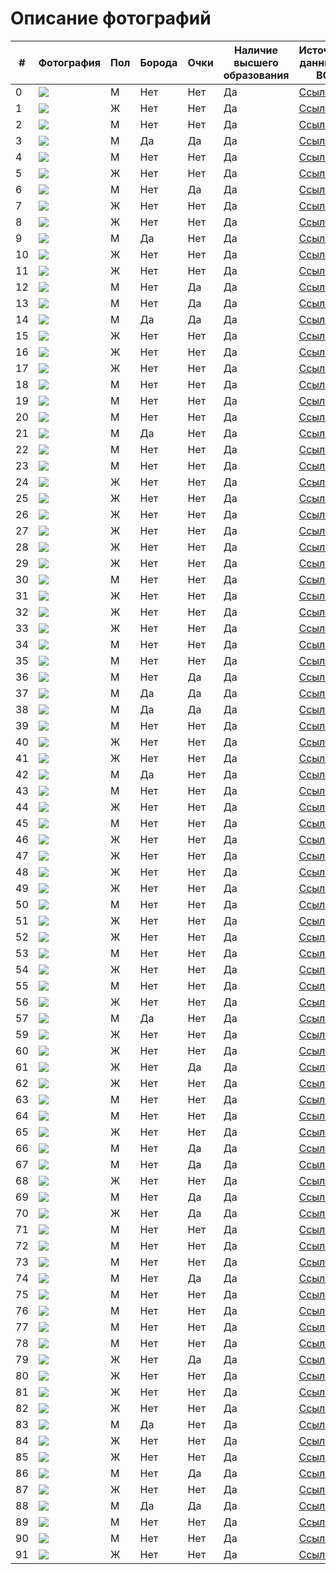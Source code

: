 # Описание фотографий


| # | Фотография | Пол | Борода | Очки | Наличие высшего образования | Источник данных о ВО | Источник фото |
|---|---|---|---|---|---|---|---|
| 0 |![](/Elon_Musk.jpg) | M | Нет | Нет | Да | [Ссылка](https://ru.wikipedia.org/wiki/%D0%9C%D0%B0%D1%81%D0%BA,_%D0%98%D0%BB%D0%BE%D0%BD) | [Ссылка](https://ru.wikipedia.org/wiki/%D0%9C%D0%B0%D1%81%D0%BA,_%D0%98%D0%BB%D0%BE%D0%BD) | 
| 1 |![](2020-Lerida-Delbridge-Detail.jpg )  | Ж  | Нет  |  Нет | Да  | [Ссылка](https://tinalley.com.au/lerida-delbridge-violin/)  | [Ссылка](https://tinalley.com.au/lerida-delbridge-violin/)   |
| 2 | ![](2020-Adrian-Wallis-Detail.jpg ) | М  | Нет  | Нет  | Да  |  [Ссылка](https://www.sydneysymphony.com/musicians/adrian-wallis) |  [Ссылка](https://www.sydneysymphony.com/musicians/adrian-wallis)  |
| 3 |![](2020-Alex-Henery-Detail.jpg )  | М | Да  |  Да | Да  | [Ссылка](https://www.sydney.edu.au/music/about/our-people/academic-staff/alex-henery.html)  | [Ссылка](https://www.sydney.edu.au/music/about/our-people/academic-staff/alex-henery.html)   |
| 4 | ![](2020-Alexander-Norton-Detail.jpg ) | М  | Нет  | Нет  | Да  |  [Ссылка](https://fourwinds.com.au/member/alex-norton/) |  [Ссылка](https://fourwinds.com.au/member/alex-norton/)  |
| 5 |![](2020-Alexandra-Mitchell-Detail.jpg )  | Ж  | Нет  |  Нет | Да  | [Ссылка](https://www.sydneysymphony.com/musicians/alexandra-mitchell)  | [Ссылка](https://www.sydneysymphony.com/musicians/alexandra-mitchell)   |
| 6 | ![](2020-Alexandre-Oguey-Detail.jpg ) | М  | Нет  | Да  | Да  |  [Ссылка](https://www.australianworldorchestra.com.au/9917-alexandre-oguey/) |  [Ссылка](https://www.australianworldorchestra.com.au/9917-alexandre-oguey/)  |
| 7 |![](2020-Alice-Bartsch-Detail.jpg )  | Ж  | Нет  |  Нет | Да  | [Ссылка](https://welltempered.wordpress.com/2013/11/07/uw-madison-sister-violinists-alice-and-eleanor-bartsch-join-madison-symphony-orchestra-samuel-hutchison-for-a-concert-friday-night/)  | [Ссылка](https://welltempered.wordpress.com/2013/11/07/uw-madison-sister-violinists-alice-and-eleanor-bartsch-join-madison-symphony-orchestra-samuel-hutchison-for-a-concert-friday-night/)   |
| 8 | ![](2020-Amanda-Verner-Detail.jpg ) | Ж  | Нет  | Нет  | Да  |  [Ссылка](https://www.instantencore.com/contributor/contributor.aspx?CId=5109694) |  [Ссылка](https://www.instantencore.com/contributor/contributor.aspx?CId=5109694)  |
| 9 |![](2020-Andrew-Haveron-Detail.jpg )  | М  | Да  |  Нет | Да  | [Ссылка](http://www.andrewhaveron.com/)  | [Ссылка](http://www.andrewhaveron.com/)   |
| 10 | ![](2020-Anna-Skalova-Detail.jpg ) | Ж  | Нет  | Нет  | Да  |  [Ссылка](https://www.sandiegosymphony.org/about-the-sdso/orchestra-members/member/anna-skalova/) |  [Ссылка](https://www.sandiegosymphony.org/about-the-sdso/orchestra-members/member/anna-skalova/)  |
| 11 |![](2020-Anne-Louise-Comerford-Detail.jpg )  | Ж  | Нет  |  Нет | Да  | [Ссылка](https://www.sydneysymphony.com/musicians/anne-louise-comerford)  | [Ссылка](https://www.sydneysymphony.com/musicians/anne-louise-comerford)   |
| 12 | ![](2020-Anthony-Heinrichs-Detail.jpg ) | М  | Нет  | Да  | Да  |  [Ссылка](https://www.sydneysymphony.com/musicians/anthony-heinrichs) |  [Ссылка](https://www.sydneysymphony.com/musicians/anthony-heinrichs)  |
| 13 |![](2020-Benjamin-Li-Detail.jpg )  | М  | Нет  |  Да | Да  | [Ссылка](https://www.sydneysymphony.com/musicians/benjamin-li)  | [Ссылка](https://www.sydneysymphony.com/musicians/benjamin-li)   |
| 14 | ![](2020-Benjamin-Ward-Detail.jpg ) | М  | Да  | Да  | Да  |  [Ссылка](https://www.sydneysymphony.com/musicians/benjamin-ward) |  [Ссылка](https://www.sydneysymphony.com/musicians/benjamin-ward)  |
| 15 |![]( 2020-Brielle-Clapson-Detail.jpg)  | Ж  | Нет  |  Нет | Да  | [Ссылка](https://www.australianworldorchestra.com.au/767-brielle-clapson/)  | [Ссылка](https://www.australianworldorchestra.com.au/767-brielle-clapson/)   |
| 16 | ![](2020-Carolyn-Harris-Detail.jpg ) | Ж  | Нет  | Нет  | Да  |  [Ссылка](https://www.sydneysymphony.com/musicians/carolyn-harris) |  [Ссылка](https://www.sydneysymphony.com/musicians/carolyn-harris)  |
| 17 |![]( 2020-Catherine-Hewgill-Detail.jpg)  | Ж  | Нет  |  Нет | Да  | [Ссылка](https://www.australianworldorchestra.com.au/992-catherine-hewgill/)  | [Ссылка](https://www.australianworldorchestra.com.au/992-catherine-hewgill/)   |
| 18 | ![](2020-Christopher-Harris-Detail.jpg ) | М  | Нет  | Нет  | Да  |  [Ссылка](https://www.sydneysymphony.com/musicians/christopher-harris) |  [Ссылка](https://www.sydneysymphony.com/musicians/christopher-harris)  |
| 19 |![](2020-Christopher-Pidcock-Detail.jpg )  | М  | Нет  |  Нет | Да  | [Ссылка](https://www.cpproductions.com.au/about)  | [Ссылка](https://www.cpproductions.com.au/about)   |
| 20 | ![]( 2020-Christopher-Tingay-Detail.jpg) | М  | Нет  | Нет  | Да  |  [Ссылка](https://www.ayo.com.au/content/chris-tingay/gjpysr?permcode=gjpysr) |  [Ссылка](https://www.ayo.com.au/content/chris-tingay/gjpysr?permcode=gjpysr)  |
| 21 |![](2020-David-Campbell-Detail.jpg )  | М  | Да  |  Нет | Да  | [Ссылка](https://www.sydneysymphony.com/musicians/david-campbell)  | [Ссылка](https://www.sydneysymphony.com/musicians/david-campbell)   |
| 22 | ![](2020-David-Elton-Detail.jpg ) | М  | Нет  | Нет  | Да  |  [Ссылка](https://www.davidelton.com.au/) |  [Ссылка](https://www.davidelton.com.au/)  |
| 23 |![](2020-David-Wickham-Detail.jpg )  | М  | Нет  |  Нет | Да  | [Ссылка](https://www.sydneysymphony.com/musicians/david-wickham)  | [Ссылка](https://www.sydneysymphony.com/musicians/david-wickham)   |
| 24 | ![](2020-Diana-Doherty-Detail.jpg ) | Ж  | Нет  | Нет  | Да  |  [Ссылка](https://www.abc.net.au/classic/programs/legends/legends-diana-doherty/14067442) |  [Ссылка](https://www.abc.net.au/classic/programs/legends/legends-diana-doherty/14067442)  |
| 25 |![](2020-Elizabeth-Neville-Detail.jpg )  | Ж  | Нет  |  Нет | Да  | [Ссылка](https://www.sydneysymphony.com/musicians/elizabeth-neville)  | [Ссылка](https://www.sydneysymphony.com/musicians/elizabeth-neville)   |
| 26 | ![](2020-Emily-Long-Detail.jpg ) | Ж  | Нет  | Нет  | Да  |  [Ссылка](https://www.sydneysymphony.com/musicians/emily-long) |  [Ссылка](https://www.sydneysymphony.com/musicians/emily-long)  |
| 27 |![](2020-Emma-Hayes-Detail.jpg )  | Ж  | Нет  |  Нет | Да  | [Ссылка](https://www.sydneysymphony.com/musicians/emma-hayes)  | [Ссылка](https://www.sydneysymphony.com/musicians/emma-hayes)   |
| 28 | ![](2020-Emma-Jezek-Detail.jpg ) | Ж  | Нет  | Нет  | Да  |  [Ссылка](https://fourwinds.com.au/member/emma-jezek/) |  [Ссылка](https://fourwinds.com.au/member/emma-jezek/)  |
| 29 |![](2020-Emma-Sholl-Detail.jpg )  | Ж  | Нет  |  Нет | Да  | [Ссылка](https://the-riotact.com/emma-sholl-promises-flute-fireworks-with-cso/555960)  | [Ссылка](https://the-riotact.com/emma-sholl-promises-flute-fireworks-with-cso/555960)   |
| 30 | ![](2020-Euan-Harvey-Detail.jpg ) | М  | Нет  | Нет  | Да  |  [Ссылка](https://www.sydneysymphony.com/musicians/euan-harvey) |  [Ссылка](https://www.sydneysymphony.com/musicians/euan-harvey)  |
| 31 |![](2020-Felicity-Tsai-Detail.jpg )  | Ж  | Нет  |  Нет | Да  | [Ссылка](https://www.sydneysymphony.com/musicians/felicity-tsai)  | [Ссылка](https://www.sydneysymphony.com/musicians/felicity-tsai)   |
| 32 | ![](2020-Fenella-Gill-Detail.jpg ) | Ж  | Нет  | Нет  | Да  |  [Ссылка](https://www.sydneysymphony.com/musicians/fenella-gill) |  [Ссылка](https://www.sydneysymphony.com/musicians/fenella-gill)  |
| 33 |![](2020-Fiona-McNamara-Detail.jpg )  | Ж  | Нет  |  Нет | Да  | [Ссылка](https://www.sydneysymphony.com/musicians/fiona-mcnamara)  | [Ссылка](https://www.sydneysymphony.com/musicians/fiona-mcnamara)   |
| 34 | ![](2020-Francesco-Celata-Detail.jpg ) | М  | Нет  | Нет  | Да  |  [Ссылка](https://www.australianworldorchestra.com.au/742-francesco-frank-celata/) |  [Ссылка](https://www.australianworldorchestra.com.au/742-francesco-frank-celata/)  |
| 35 |![]( 2020-Geoffery-OReilly-Detail.jpg)  | М  | Нет  |  Нет | Да  | [Ссылка](https://www.sydneysymphony.com/musicians/geoffrey-oreilly)  | [Ссылка](https://www.sydneysymphony.com/musicians/geoffrey-oreilly)   |
| 36 | ![](2020-Georges-Lentz-Detail.jpg ) | М  | Нет  | Да  | Да  |  [Ссылка](https://www.sydneysymphony.com/musicians/georges-lentz) |  [Ссылка](https://www.sydneysymphony.com/musicians/georges-lentz)  |
| 37 |![](2020-Graham-Hennings-Detail.jpg )  | М  | Да  |  Да | Да  | [Ссылка](https://www.sydneysymphony.com/musicians/graham-hennings)  | [Ссылка](https://www.sydneysymphony.com/musicians/graham-hennings)   |
| 38 | ![](2020-Harry-Bennetts-Detail.jpg ) | М  | Да  | Да  | Да  |  [Ссылка](https://www.australianworldorchestra.com.au/7299-harry-bennetts/) |  [Ссылка](https://www.australianworldorchestra.com.au/7299-harry-bennetts/)  |
| 39 |![](2020-Jaan-Pallandi-Detail.jpg )  | М  | Нет  |  Нет | Да  | [Ссылка](https://tarsuschambercollective.com/jaan)  | [Ссылка](https://tarsuschambercollective.com/jaan)   |
| 40 | ![](2020-Jane-Hazelwood-Detail.jpg ) | Ж  | Нет  | Нет  | Да  |  [Ссылка](https://www.sydneysymphony.com/musicians/jane-hazelwood) |  [Ссылка](https://www.sydneysymphony.com/musicians/jane-hazelwood)  |
| 41 |![]( 2020-Jennifer-Booth-Detail.jpg)  | Ж  | Нет  |  Нет | Да  | [Ссылка](https://www.sydneysymphony.com/musicians/jenny-booth)  | [Ссылка](https://www.sydneysymphony.com/musicians/jenny-booth)   |
| 42 | ![](2020-Joshua-Batty-Detail.jpg ) | М  | Да  | Нет  | Да  |  [Ссылка](https://www.sydneysymphony.com/backstage-news/5-questions-with-joshua-batty) |  [Ссылка](https://www.sydneysymphony.com/backstage-news/5-questions-with-joshua-batty)  |
| 43 |![]( 2020-Justin-Williams-Detail.jpg)  | М  | Нет  |  Нет | Да  | [Ссылка](https://www.sydneysymphony.com/musicians/justin-williams)  | [Ссылка](https://www.sydneysymphony.com/musicians/justin-williams)   |
| 44 | ![](2020-Justine-Marsden-Detail.jpg ) | Ж  | Нет  | Нет  | Да  |  [Ссылка](https://www.sydneysymphony.com/musicians/justine-marsden) |  [Ссылка](https://www.sydneysymphony.com/musicians/justine-marsden)  |
| 45 |![](2020-Kees-Boersma-Detail.jpg )  | М  | Нет  |  Нет | Да  | [Ссылка](https://www.australianworldorchestra.com.au/715-kees-boersma/)  | [Ссылка](https://www.australianworldorchestra.com.au/715-kees-boersma/)   |
| 46 | ![](2020-Kirsty-Hilton-Detail.jpg ) | Ж  | Нет  | Нет  | Да  |  [Ссылка](https://www.australianworldorchestra.com.au/995-kirsty-hilton/) |  [Ссылка](https://www.australianworldorchestra.com.au/995-kirsty-hilton/)  |
| 47 |![]( 2020-Kristy-Conrau-Detail.jpg)  | Ж  | Нет  |  Нет | Да  | [Ссылка](https://www.sydneysymphony.com/musicians/kristy-conrau)  | [Ссылка](https://www.sydneysymphony.com/musicians/kristy-conrau)   |
| 48 | ![](2020-Leah-Lynn-Detail.jpg ) | Ж  | Нет  | Нет  | Да  |  [Ссылка](https://www.australianworldorchestra.com.au/1101-leah-lynn/) |  [Ссылка](https://www.australianworldorchestra.com.au/1101-leah-lynn/)  |
| 49 |![](2020-Leone-Ziegler-Detail.jpg )  | Ж  | Нет  |  Нет | Да  | [Ссылка](https://www.sydneysymphony.com/musicians/l%C3%A9one-ziegler)  | [Ссылка](https://www.sydneysymphony.com/musicians/l%C3%A9one-ziegler)   |
| 50 | ![](2020-Leonid-Volovelsky-Detail.jpg ) | М  | Нет  | Нет  | Да  |  [Ссылка](https://www.sydneysymphony.com/musicians/leonid-volovelsky) |  [Ссылка](https://www.sydneysymphony.com/musicians/leonid-volovelsky)  |
| 51 |![](2020-Maja-Verunica-Detail.jpg )  | Ж  | Нет  |  Нет | Да  | [Ссылка](https://www.sydneysymphony.com/musicians/maja-verunica)  | [Ссылка](https://www.sydneysymphony.com/musicians/maja-verunica)   |
| 52 | ![](2020-Marina-Marsden-Detail.jpg) | Ж  | Нет  | Нет  | Да  |  [Ссылка](https://www.sydneysymphony.com/musicians/marina-marsden) |  [Ссылка](https://www.sydneysymphony.com/musicians/marina-marsden)  |
| 53 |![](2020-Mark-Robinson-Detail.jpg )  | М  | Нет  |  Нет | Да  | [Ссылка](https://www.sydneysymphony.com/musicians/mark-robinson)  | [Ссылка](https://www.sydneysymphony.com/musicians/mark-robinson)   |
| 54 | ![](2020-Marnie-Sebire-Detail.jpg ) | Ж  | Нет  | Нет  | Да  |  [Ссылка](https://www.australianworldorchestra.com.au/1377-marnie-sebire/) |  [Ссылка](https://www.australianworldorchestra.com.au/1377-marnie-sebire/)  |
| 55 |![](2020-Matthew-Wilkie-Detail.jpg )  | М  | Нет  |  Нет | Да  | [Ссылка](https://www.bach-cantatas.com/Bio/Wilkie-Matthew.htm)  | [Ссылка](https://www.bach-cantatas.com/Bio/Wilkie-Matthew.htm)   |
| 56 | ![](2020-Monique-Irik-Detail.jpg ) | Ж  | Нет  | Нет  | Да  |  [Ссылка](https://www.sydneysymphony.com/musicians/monique-irik) |  [Ссылка](https://www.sydneysymphony.com/musicians/monique-irik)  |
| 57 |![](2020-Nick-Byrne-Detail.jpg )  | М  | Да  |  Нет | Да  | [Ссылка](https://www.sydneysymphony.com/musicians/nick-byrne)  | [Ссылка](https://www.sydneysymphony.com/musicians/nick-byrne)   |
| 59 |![](2020-Nicole-Masters-Detail.jpg)  | Ж  | Нет  |  Нет | Да  | [Ссылка](https://www.sydneysymphony.com/musicians/nicole-masters)  | [Ссылка](https://www.sydneysymphony.com/musicians/nicole-masters)   |
| 60 | ![](2020-Rachel-Silver-Detail.jpg ) | Ж  | Нет  | Нет  | Да  |  [Ссылка](https://www.australianworldorchestra.com.au/1411-rachel-silver/) |  [Ссылка](https://www.australianworldorchestra.com.au/1411-rachel-silver/)  |
| 61 |![](2020-Rebecca-Gill-Detail.jpg )  | Ж  | Нет  |  Да | Да  | [Ссылка](https://www.sydneysymphony.com/musicians/rebecca-gill)  | [Ссылка](https://www.sydneysymphony.com/musicians/rebecca-gill)   |
| 62 | ![]( 2020-Rebecca-Lagos-Detail.jpg) | Ж  | Нет  | Нет  | Да  |  [Ссылка](https://www.sydneysymphony.com/musicians/rebecca-lagos) |  [Ссылка](https://www.sydneysymphony.com/musicians/rebecca-lagos)  |
| 63 |![](2020-Richard-Lynn-Detail.jpg )  | М  | Нет  |  Нет | Да  | [Ссылка](https://www.sydneysymphony.com/musicians/richard-lynn)  | [Ссылка](https://www.sydneysymphony.com/musicians/richard-lynn)   |
| 64 | ![](2020-Ronald-Prussing-Detail.jpg ) | М  | Нет  | Нет  | Да  |  [Ссылка](https://www.sydneysymphony.com/musicians/ronald-prussing) |  [Ссылка](https://www.sydneysymphony.com/musicians/ronald-prussing)  |
| 65 |![](2020-Rosemary-Curtin-Detail.jpg )  | Ж  | Нет  |  Нет | Да  | [Ссылка](https://www.australianworldorchestra.com.au/819-rosemary-curtin/)  | [Ссылка](https://www.australianworldorchestra.com.au/819-rosemary-curtin/)   |
| 66 | ![](2020-Sandro-Constantino-Detail.jpg ) | М  | Нет  | Да  | Да  |  [Ссылка](https://www.sydneysymphony.com/musicians/sandro-costantino) |  [Ссылка](https://www.sydneysymphony.com/musicians/sandro-costantino)  |
| 67 |![](2020-Scott-Kinmont-Detail.jpg )  | М  | Нет  |  Да | Да  | [Ссылка](https://fourwinds.com.au/member/scott-kinmont/)  | [Ссылка](https://fourwinds.com.au/member/scott-kinmont/)   |
| 68 | ![]( 2020-Shefali-Pryor-Detail.jpg) | Ж  | Нет  | Нет  | Да  |  [Ссылка](https://www.australianworldorchestra.com.au/1333-shefali-pryor/) |  [Ссылка](https://www.australianworldorchestra.com.au/1333-shefali-pryor/)  |
| 69 |![](2020-Shuti-Huang-Detail.jpg )  | М  | Нет  |  Да | Да  | [Ссылка](https://www.sydneysymphony.com/musicians/shuti-huang)  | [Ссылка](https://www.sydneysymphony.com/musicians/shuti-huang)   |
| 70 | ![](2020-Sophie-Cole-Detail.jpg ) | Ж  | Нет  | Да  | Да  |  [Ссылка](https://www.sydneysymphony.com/musicians/sophie-cole) |  [Ссылка](https://www.sydneysymphony.com/musicians/sophie-cole)  |
| 71 |![](2020-Steve-Larson-Detail.jpg )  | М  | Нет  |  Нет | Да  | [Ссылка](https://www.sydneysymphony.com/musicians/steven-larson)  | [Ссылка](https://www.sydneysymphony.com/musicians/steven-larson)   |
| 72 | ![](2020-Steve-Rosse-Detail.jpg ) | М  | Нет  | Нет  | Да  |  [Ссылка](https://www.sydneysymphony.com/musicians/steve-ross%C3%A9) |  [Ссылка](https://www.sydneysymphony.com/musicians/steve-ross%C3%A9)  |
| 73 |![](2020-Stuart-Johnson-Detail.jpg )  | М  | Нет  |  Нет | Да  | [Ссылка](https://fourwinds.com.au/member/stuart-johnson/)  | [Ссылка](https://fourwinds.com.au/member/stuart-johnson/)   |
| 74 | ![]( 2020-Sun-Yi-Detail.jpg) | М  | Нет  | Да  | Да  |  [Ссылка](https://www.sydneysymphony.com/musicians/sun-yi) |  [Ссылка](https://www.sydneysymphony.com/musicians/sun-yi)  |
| 75 |![]( 2020-Timothy-Constable-Detail.jpg)  | М  | Нет  |  Нет | Да  | [Ссылка](https://www.sydneysymphony.com/musicians/timothy-constable)  | [Ссылка](https://www.sydneysymphony.com/musicians/timothy-constable)   |
| 76 | ![]( 2020-Timothy-Nankervis-Detail.jpg) | М  | Нет  | Нет  | Да  |  [Ссылка](https://www.sydneysymphony.com/musicians/timothy-nankervis) |  [Ссылка](https://www.sydneysymphony.com/musicians/timothy-nankervis)  |
| 77 |![]( 2020-Tobias-Breider-Detail.jpg)  | М  | Нет  |  Нет | Да  | [Ссылка](https://www.sydneysymphony.com/musicians/tobias-breider)  | [Ссылка](https://www.sydneysymphony.com/musicians/tobias-breider)   |
| 78 | ![](2020-Todd-Gibson-Cornish-Detail.jpg ) | М  | Нет  | Нет  | Да  |  [Ссылка](https://www.sydneysymphony.com/musicians/todd-gibson-cornish) |  [Ссылка](https://www.sydneysymphony.com/musicians/todd-gibson-cornish)  |
| 79 |![]( 2020-Victoria-Bihun-Detail.jpg)  | Ж  | Нет  |  Да | Да  | [Ссылка](https://www.bordermail.com.au/story/5515010/border-music-camp-providing-a-spark-for-future-musicians/)  | [Ссылка](https://www.bordermail.com.au/story/5515010/border-music-camp-providing-a-spark-for-future-musicians/)   |
| 80 | ![](2020-Wendy-Kong-Detail.jpg ) | Ж  | Нет  | Нет  | Да  |  [Ссылка](https://sydneyeisteddfod.com.au/articles/alumni-wendy-kong-joins-the-sydney-symphony-orchestra/) |  [Ссылка](https://sydneyeisteddfod.com.au/articles/alumni-wendy-kong-joins-the-sydney-symphony-orchestra/)  |
| 81 |![](duitmanelayna.jpg )  | Ж  | Нет  |  Нет | Да  | [Ссылка](https://www.clevelandorchestra.com/discover/meet-the-musicians/second-violins/Duitman-Elayna/)  | [Ссылка](https://www.clevelandorchestra.com/discover/meet-the-musicians/second-violins/Duitman-Elayna/)   |
| 82 | ![]( finkmarykay.jpg) | Ж  | Нет  | Нет  | Да  |  [Ссылка](https://www.clevelandorchestra.com/discover/meet-the-musicians/flutes/fink-mary-kay/) |  [Ссылка](https://www.clevelandorchestra.com/discover/meet-the-musicians/flutes/fink-mary-kay/)  |
| 83 |![](johnclouser.jpg )  | М  | Да  |  Нет | Да  | [Ссылка](https://www.clevelandorchestra.com/discover/meet-the-musicians/bassoons/clouser-john/)  | [Ссылка](https://www.clevelandorchestra.com/discover/meet-the-musicians/bassoons/clouser-john/)   |
| 84 | ![]( missitsioana.jpg) | Ж  | Нет  | Нет  | Да  |  [Ссылка](https://www.clevelandorchestra.com/discover/meet-the-musicians/second-violins/Missits-Ioana/) |  [Ссылка](https://www.clevelandorchestra.com/discover/meet-the-musicians/second-violins/Missits-Ioana/)  |
| 85 |![](parkchul.jpg )  | Ж  | Нет  |  Нет | Да  | [Ссылка](https://www.clevelandorchestra.com/discover/meet-the-musicians/first-violins/Park-chul-in/)  | [Ссылка](https://www.clevelandorchestra.com/discover/meet-the-musicians/first-violins/Park-chul-in/)   |
| 86 | ![]( paulyancich.jpg) | М  | Нет  | Да  | Да  |  [Ссылка](https://clevelandclassical.com/tag/paul-yancich/) |  [Ссылка](https://clevelandclassical.com/tag/paul-yancich/)  |
| 87 |![](yuanyu.jpg )  | Ж  | Нет  |  Нет | Да  | [Ссылка](https://github.com/markpolyak/faces-dataset/blob/symphony2_branch/symphony2/yuanyu.jpg)  | [Ссылка](https://github.com/markpolyak/faces-dataset/blob/symphony2_branch/symphony2/yuanyu.jpg)   |
| 88 | ![](zadinskyderek.jpg ) | М  | Да  | Да  | Да  |  [Ссылка](https://www.clevelandorchestra.com/discover/meet-the-musicians/basses/zadinsky-derek/) |  [Ссылка](https://www.clevelandorchestra.com/discover/meet-the-musicians/basses/zadinsky-derek/)  |
| 89 |![]( zehngutjeffrey.jpg)  | М  | Нет  |  Нет | Да  | [Ссылка](https://www.clevelandorchestra.com/discover/meet-the-musicians/second-violins/Zehngut-Jeffrey/)  | [Ссылка](https://www.clevelandorchestra.com/discover/meet-the-musicians/second-violins/Zehngut-Jeffrey/)   |
| 90 | ![]( zhan.jpg) | М  | Нет  | Нет  | Да  |  [Ссылка](https://github.com/markpolyak/faces-dataset/blob/symphony2_branch/symphony2/zhan.jpg) |  [Ссылка](https://github.com/markpolyak/faces-dataset/blob/symphony2_branch/symphony2/zhan.jpg)  |
| 91 |![]( zolotoamy.jpg)  | Ж  | Нет  |  Нет | Да  | [Ссылка](https://www.clevelandorchestra.com/discover/meet-the-musicians/clarinets/zoloto-amy/)  | [Ссылка](https://www.clevelandorchestra.com/discover/meet-the-musicians/clarinets/zoloto-amy/)   |
